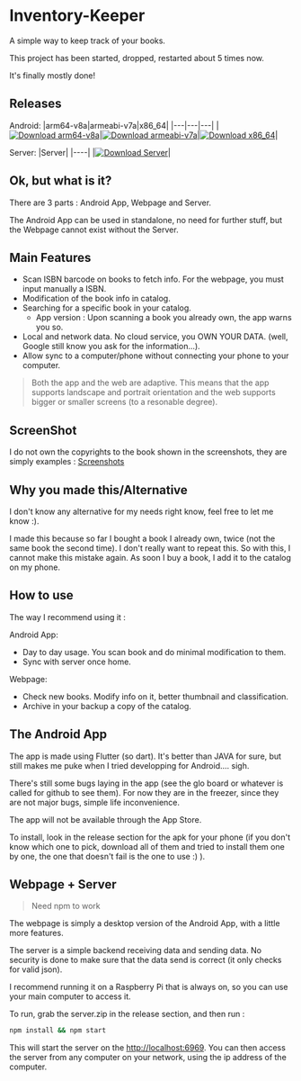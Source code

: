 # Inventory-Keeper

A simple way to keep track of your books.

This project has been started, dropped, restarted about 5 times now.

It's finally mostly done!

## Releases

Android:
|arm64-v8a|armeabi-v7a|x86_64|
|---|---|---|
|[![Download arm64-v8a](https://img.shields.io/badge/dynamic/json.svg?label=download&url=https%3A%2F%2Fapi.github.com%2Frepos%2FLolnationCH%2FInventory-Keeper%2Freleases%2Flatest&query=%24.assets[0].name&style=for-the-badge)](https://github.com/LolnationCH/Inventory-Keeper/releases/latest/download/app-arm64-v8a-release.apk)|[![Download armeabi-v7a](https://img.shields.io/badge/dynamic/json.svg?label=download&url=https%3A%2F%2Fapi.github.com%2Frepos%2FLolnationCH%2FInventory-Keeper%2Freleases%2Flatest&query=%24.assets[1].name&style=for-the-badge)](https://github.com/LolnationCH/Inventory-Keeper/releases/latest/download/app-armeabi-v7a-release.apk)|[![Download x86_64](https://img.shields.io/badge/dynamic/json.svg?label=download&url=https%3A%2F%2Fapi.github.com%2Frepos%2FLolnationCH%2FInventory-Keeper%2Freleases%2Flatest&query=%24.assets[2].name&style=for-the-badge)](https://github.com/LolnationCH/Inventory-Keeper/releases/latest/download/app-x86_64-release.apk)|

Server:
|Server|
|----|
|[![Download Server](https://img.shields.io/badge/dynamic/json.svg?label=download&url=https%3A%2F%2Fapi.github.com%2Frepos%2FLolnationCH%2FInventory-Keeper%2Freleases%2Flatest&query=%24.assets[3].name&style=for-the-badge)](https://github.com/LolnationCH/Inventory-Keeper/releases/latest/download/server.zip)|

## Ok, but what is it?

There are 3 parts : Android App, Webpage and Server.

The Android App can be used in standalone, no need for further stuff, but the Webpage cannot exist without the Server.

## Main Features

- Scan ISBN barcode on books to fetch info. For the webpage, you must input manually a ISBN.
- Modification of the book info in catalog.
- Searching for a specific book in your catalog.
   - App version : Upon scanning a book you already own, the app warns you so.
- Local and network data. No cloud service, you OWN YOUR DATA. (well, Google still know you ask for the information...).
- Allow sync to a computer/phone without connecting your phone to your computer.

> Both the app and the web are adaptive. This means that the app supports landscape and portrait orientation and the web supports bigger or smaller screens (to a resonable degree).

## ScreenShot

I do not own the copyrights to the book shown in the screenshots, they are simply examples : [Screenshots](screenshots/screenshots.md)

## Why you made this/Alternative

I don't know any alternative for my needs right know, feel free to let me know :).

I made this because so far I bought a book I already own, twice (not the same book the second time). I don't really want to repeat this. So with this, I cannot make this mistake again. As soon I buy a book, I add it to the catalog on my phone.

## How to use

The way I recommend using it :

Android App:
- Day to day usage. You scan book and do minimal modification to them.
- Sync with server once home.

Webpage:
- Check new books. Modify info on it, better thumbnail and classification.
- Archive in your backup a copy of the catalog.

## The Android App

The app is made using Flutter (so dart). It's better than JAVA for sure, but still makes me puke when I tried developping for Android.... sigh.

There's still some bugs laying in the app (see the glo board or whatever is called for github to see them). For now they are in the freezer, since they are not major bugs, simple life inconvenience.

The app will not be available through the App Store.

To install, look in the release section for the apk for your phone (if you don't know which one to pick, download all of them and tried to install them one by one, the one that doesn't fail is the one to use :) ).

## Webpage + Server

> Need npm to work

The webpage is simply a desktop version of the Android App, with a little more features.

The server is a simple backend receiving data and sending data. No security is done to make sure that the data send is correct (it only checks for valid json).

I recommend running it on a Raspberry Pi that is always on, so you can use your main computer to access it.

To run, grab the server.zip in the release section, and then run :

```bash
npm install && npm start
```

This will start the server on the [http://localhost:6969](http://localhost:6969). You can then access the server from any computer on your network, using the ip address of the computer.
